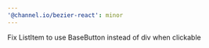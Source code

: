 ```yaml
---
'@channel.io/bezier-react': minor
---
```


Fix ListItem to use BaseButton instead of div when clickable
